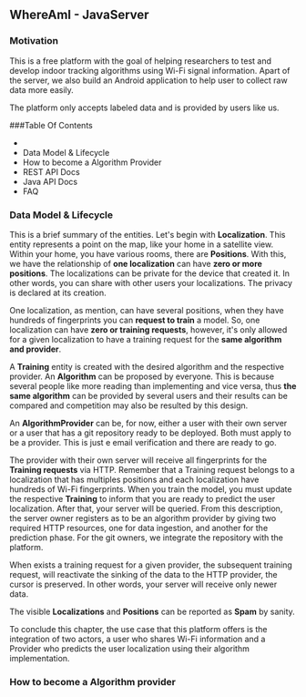 ## WhereAmI - JavaServer

### Motivation

This is a free platform with the goal of helping researchers to test and develop indoor tracking algorithms using Wi-Fi signal information. Apart of the server, we also build an Android application to help user to collect raw data more easily.

The platform only accepts labeled data and is provided by users like us.  

###Table Of Contents

* 
* Data Model & Lifecycle 
* How to become a Algorithm Provider
* REST API Docs
* Java API Docs
* FAQ

### Data Model & Lifecycle


This is a brief summary of the entities. Let's begin with **Localization**. This entity represents a point on the map, like your home in a satellite view. Within your home, you have various rooms, there are **Positions**. With this, we have the relationship of **one localization** can have **zero or more positions**. The localizations can be private for the device that created it. In other words, you can share with other users your localizations. The privacy is declared at its creation.

One localization, as mention, can have several positions, when they have hundreds of fingerprints you can **request to train** a model. So, one localization can have **zero or training requests**, however, it's only allowed for a given localization to have a training request for the **same algorithm and provider**. 

A **Training** entity is created with the desired algorithm and the respective provider. An **Algorithm** can be proposed by everyone. This is because several people like more reading than implementing and vice versa, thus **the same algorithm** can be provided by several users and their results can be compared and competition may also be resulted by this design.

An **AlgorithmProvider** can be, for now, either a user with their own server or a user that has a git repository ready to be deployed. Both must apply to be a provider. This is just e email verification and there are ready to go.

The provider with their own server will receive all fingerprints for the **Training requests**  via HTTP. Remember that a Training request belongs to a localization that has multiples positions and each localization have hundreds of Wi-Fi fingerprints. When you train the model, you must update the respective **Training** to inform that you are ready to predict the user localization. After that, your server will be queried. From this description, the server owner registers as to be an algorithm provider by giving two required HTTP resources, one for data ingestion, and another for the prediction phase. For the git owners, we integrate the repository with the platform.


When exists a training request for a given provider, the subsequent training request, will reactivate the sinking of the data to the HTTP provider, the cursor is preserved. In other words, your server will receive only newer data. 


The visible **Localizations** and **Positions** can be reported as **Spam** by sanity.


To conclude this chapter, the use case that this platform offers is the integration of two actors, a user who shares Wi-Fi information and a Provider who predicts the user localization using their algorithm implementation. 

### How to become a Algorithm provider



